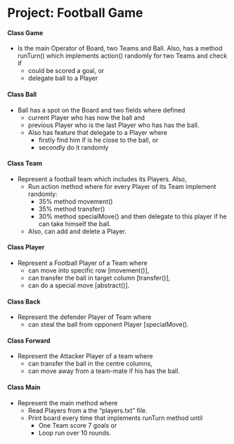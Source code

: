 # Project: Football Game


#### Class Game
  * Is the main Operator of Board, two Teams and Ball. Also, has a method runTurn() which implements action() randomly for two Teams and check if 
    + could be scored a goal, or 
    + delegate ball to a Player
  
#### Class Ball
  * Ball has a spot on the Board and two fields where defined
    + current Player who has now the ball and 
    + previous Player who is the last Player who has has the ball.
    + Also has feature that delegate to a Player where
      + firstly find him if is he close to the ball, or 
      + secondly do it randomly

#### Class Team
  * Represent a football team which includes its Players. Also, 
    + Run action method where for every Player of its Team implement randomly:
      + 35% method movement()
      + 35% method transfer()
      + 30% method specialMove()
      and then delegate to this player if he can take himself the ball.
    + Also,  can add and delete a Player.

#### Class Player
  * Represent a Football Player of a Team where 
    + can move into specific row [movement()],
    + can transfer the ball in target column [transfer()],	
    + can do a special move [abstract()].

#### Class Back
  * Represent the defender Player of Team where
    + can steal the ball from opponent Player [specialMove().

#### Class Forward
  * Represent the Attacker Player of a team where
    + can transfer the ball in the centre columns,
    + can move away from a team-mate if his has the ball.

#### Class Main
  * Represent the main method where 
    + Read Players from a the “players.txt” file.
    + Print board every time that implements runTurn method until
      + One Team score 7 goals or
      + Loop run over 10 rounds.
